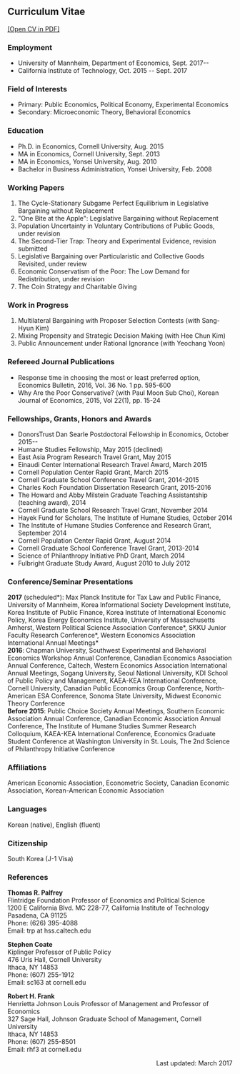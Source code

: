 ## Curriculum Vitae

<a href="http://people.hss.caltech.edu/~dgkim/CV-DukGyooKim.pdf" target="_blank">[Open CV in PDF]</a>

### Employment
- University of Mannheim, Department of Economics, Sept. 2017--  
- California Institute of Technology, Oct. 2015 -- Sept. 2017


### Field of Interests
- Primary: Public Economics, Political Economy, Experimental Economics  
- Secondary: Microeconomic Theory, Behavioral Economics


### Education
- Ph.D. in Economics, Cornell University, Aug. 2015  
- MA in Economics, Cornell University, Sept. 2013  
- MA in Economics, Yonsei University, Aug. 2010  
- Bachelor in Business Administration, Yonsei University, Feb. 2008

### Working Papers
1. The Cycle-Stationary Subgame Perfect Equilibrium in Legislative Bargaining without Replacement
2. "One Bite at the Apple": Legislative Bargaining without Replacement
3. Population Uncertainty in Voluntary Contributions of Public Goods, under revision
4. The Second-Tier Trap: Theory and Experimental Evidence, revision submitted
5. Legislative Bargaining over Particularistic and Collective Goods Revisited, under review
6. Economic Conservatism of the Poor: The Low Demand for Redistribution, under revision
7. The Coin Strategy and Charitable Giving

### Work in Progress
1. Multilateral Bargaining with Proposer Selection Contests (with Sang-Hyun Kim)
2. Mixing Propensity and Strategic Decision Making (with Hee Chun Kim)
3. Public Announcement under Rational Ignorance (with Yeochang Yoon)

### Refereed Journal Publications
- Response time in choosing the most or least preferred option, Economics Bulletin, 2016, Vol. 36 No. 1 pp. 595-600
- Why Are the Poor Conservative? (with Paul Moon Sub Choi), Korean Journal of Economics, 2015, Vol 22(1), pp. 15-24

### Fellowships, Grants, Honors and Awards
- DonorsTrust Dan Searle Postdoctoral Fellowship in Economics, October 2015--
- Humane Studies Fellowship, May 2015 (declined)
- East Asia Program Research Travel Grant, May 2015
- Einaudi Center International Research Travel Award, March 2015
- Cornell Population Center Rapid Grant, March 2015
- Cornell Graduate School Conference Travel Grant, 2014-2015
- Charles Koch Foundation Dissertation Research Grant, 2015-2016
- The Howard and Abby Milstein Graduate Teaching Assistantship (teaching award), 2014
- Cornell Graduate School Research Travel Grant, November 2014
- Hayek Fund for Scholars, The Institute of Humane Studies, October 2014
- The Institute of Humane Studies Conference and Research Grant, September 2014
- Cornell Population Center Rapid Grant, August 2014
- Cornell Graduate School Conference Travel Grant, 2013-2014
- Science of Philanthropy Initiative PhD Grant, March 2014
- Fulbright Graduate Study Award, August 2010 to July 2012

### Conference/Seminar Presentations
__2017__ (scheduled*): Max Planck Institute for Tax Law and Public Finance, University of Mannheim, Korea Informational Society Development Institute, Korea Institute of Public Finance, Korea Institute of International Economic Policy, Korea Energy Economics Institute, University of Massachusetts Amherst, Western Political Science Association Conference*, SKKU Junior Faculty Research Conference*, Western Economics Association International Annual Meetings*  
__2016__: Chapman University, Southwest Experimental and Behavioral Economics Workshop Annual Conference, Canadian Economics Association Annual Conference, Caltech, Western Economics Association International Annual Meetings, Sogang University, Seoul National University, KDI School of Public Policy and Management, KAEA-KEA International Conference, Cornell University, Canadian Public Economics Group Conference, North-American ESA Conference, Sonoma State University, Midwest Economic Theory Conference  
__Before 2015__: Public Choice Society Annual Meetings, Southern Economic Association Annual Conference, Canadian Economic Association Annual Conference, The Institute of Humane Studies Summer Research Colloquium, KAEA-KEA International Conference, Economics Graduate Student Conference at Washington University in St. Louis, The 2nd Science of Philanthropy Initiative Conference

### Affiliations
American Economic Association, Econometric Society, Canadian Economic Association, Korean-American Economic Association

### Languages
Korean (native), English (fluent)

### Citizenship
South Korea (J-1 Visa)

### References
__Thomas R. Palfrey__  
Flintridge Foundation Professor of Economics and Political Science  
1200 E California Blvd. MC 228-77, California Institute of Technology  
Pasadena, CA 91125  
Phone: (626) 395-4088  
Email: trp at hss.caltech.edu  

__Stephen Coate__  
Kiplinger Professor of Public Policy  
476 Uris Hall, Cornell University  
Ithaca, NY 14853  
Phone: (607) 255-1912  
Email: sc163 at cornell.edu  

__Robert H. Frank__  
Henrietta Johnson Louis Professor of Management and Professor of Economics  
327 Sage Hall, Johnson Graduate School of Management, Cornell University  
Ithaca, NY 14853  
Phone: (607) 255-8501  
Email: rhf3 at cornell.edu  

<p align=right> Last updated: March 2017 </p>
